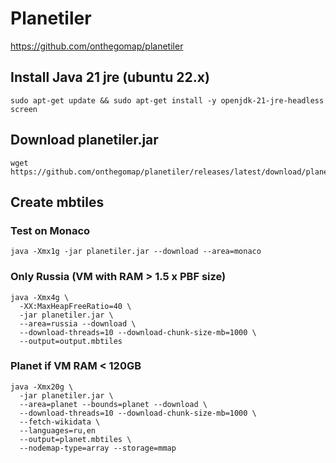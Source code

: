 # Planetiler
https://github.com/onthegomap/planetiler

## Install Java 21 jre (ubuntu 22.x)
```
sudo apt-get update && sudo apt-get install -y openjdk-21-jre-headless screen
```

## Download planetiler.jar
```
wget https://github.com/onthegomap/planetiler/releases/latest/download/planetiler.jar
```

## Create mbtiles

### Test on Monaco
```
java -Xmx1g -jar planetiler.jar --download --area=monaco
```


### Only Russia (VM with RAM > 1.5 x PBF size)
```
java -Xmx4g \
  -XX:MaxHeapFreeRatio=40 \
  -jar planetiler.jar \
  --area=russia --download \
  --download-threads=10 --download-chunk-size-mb=1000 \
  --output=output.mbtiles
```


### Planet if VM RAM < 120GB
```
java -Xmx20g \
  -jar planetiler.jar \
  --area=planet --bounds=planet --download \
  --download-threads=10 --download-chunk-size-mb=1000 \
  --fetch-wikidata \
  --languages=ru,en
  --output=planet.mbtiles \
  --nodemap-type=array --storage=mmap
```
